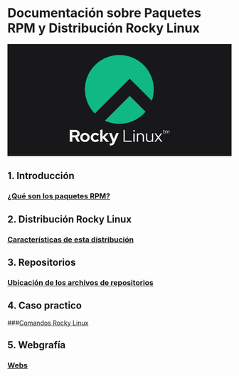# Documentación sobre Paquetes RPM y Distribución Rocky Linux
![rocky.png](rocky.png)

## 1. Introducción

### [¿Qué son los paquetes RPM?](queesrpm.md)

## 2. Distribución Rocky Linux

### [Características de esta distribución](distribucion.md) 

## 3. Repositorios

### [Ubicación de los archivos de repositorios](repositorios.md)

## 4. Caso practico
###[Comandos Rocky Linux](https://www.youtube.com/watch?v=3_ygx3PLo_o&t=48)

## 5. Webgrafía
### [Webs](webgrafia.md)




